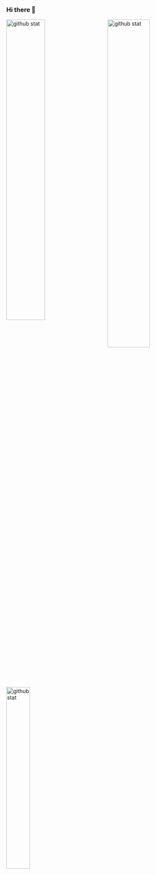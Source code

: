 ### Hi there 👋

<!--
**da20shadow/da20shadow** is a ✨ _special_ ✨ repository because its `README.md` (this file) appears on your GitHub profile.

Here are some ideas to get you started:

- 🔭 I’m currently working on ...
- 🌱 I’m currently learning ...
- 👯 I’m looking to collaborate on ...
- 🤔 I’m looking for help with ...
- 💬 Ask me about ...
- 📫 How to reach me: ...
- 😄 Pronouns: ...
- ⚡ Fun fact: ...
-->

<img src='https://github-readme-streak-stats.herokuapp.com/?user=da20shadow' alt='github stat' width='45%' />
<img src='https://github-readme-stats.vercel.app/api?username=da20shadow&show_icons=true&theme=dracula' alt='github stat' width='47%' align='right'/>

<img src='https://github-readme-stats.vercel.app/api/top-langs/?username=da20shadow' alt='github stat' width='35%' align='left'/>
